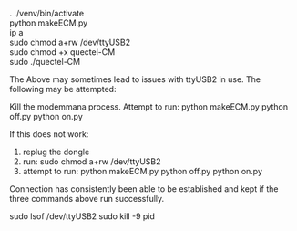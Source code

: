 . ./venv/bin/activate  
python makeECM.py  
ip a  
sudo chmod a+rw /dev/ttyUSB2  
sudo chmod +x quectel-CM  
sudo ./quectel-CM

The Above may sometimes lead to issues with ttyUSB2 in use. The following may be attempted:

Kill the modemmana process. 
Attempt to run: 
python makeECM.py 
python off.py
python on.py 

If this does not work:
1. replug the dongle
2. run: sudo chmod a+rw /dev/ttyUSB2
3. attempt to run:
   python makeECM.py
   python off.py
   python on.py

Connection has consistently been able to be established and kept if the three commands above run successfully.  

sudo lsof /dev/ttyUSB2
sudo kill -9 pid
